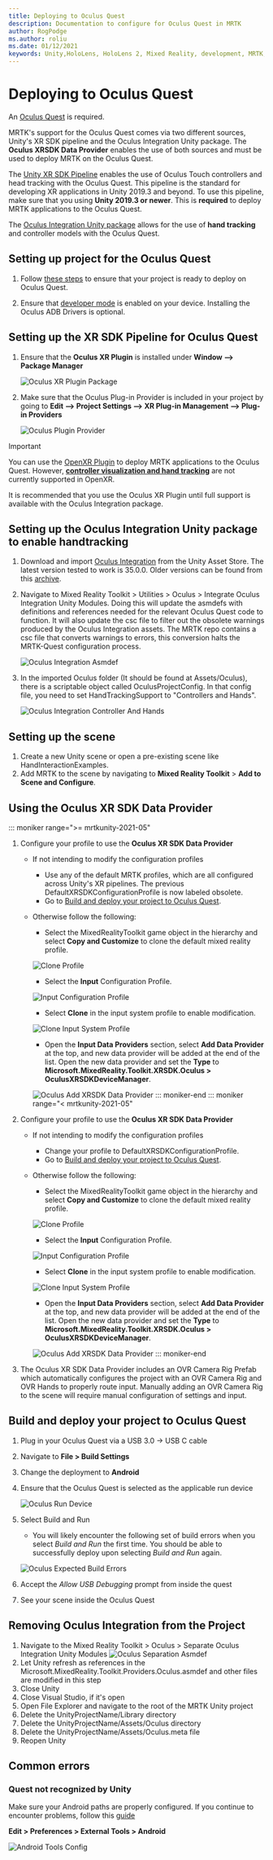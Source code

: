 ```yaml
---
title: Deploying to Oculus Quest
description: Documentation to configure for Oculus Quest in MRTK
author: RogPodge
ms.author: roliu
ms.date: 01/12/2021
keywords: Unity,HoloLens, HoloLens 2, Mixed Reality, development, MRTK, Oculus Quest
---
```


# Deploying to Oculus Quest

An [Oculus Quest](https://www.oculus.com/quest/) is required.

MRTK's support for the Oculus Quest comes via two different sources, Unity's XR SDK pipeline and the Oculus Integration Unity package. The **Oculus XRSDK Data Provider** enables the use of both sources and must be used to deploy MRTK on the Oculus Quest.

The [Unity XR SDK Pipeline](https://docs.unity3d.com/Manual/XR.html) enables the use of Oculus Touch controllers and head tracking with the Oculus Quest.
This pipeline is the standard for developing XR applications in Unity 2019.3 and beyond. To use this pipeline, make sure that you using **Unity 2019.3 or newer**. This is **required** to deploy MRTK applications to the Oculus Quest.

The [Oculus Integration Unity package](https://assetstore.unity.com/packages/tools/integration/oculus-integration-82022) allows for the use of **hand tracking** and controller models with the Oculus Quest. 

## Setting up project for the Oculus Quest

1. Follow [these steps](https://developer.oculus.com/documentation/unity/book-unity-gsg/) to ensure that your project is ready to deploy on Oculus Quest.

1. Ensure that [developer mode](https://developer.oculus.com/documentation/native/android/mobile-device-setup/) is enabled on your device. Installing the Oculus ADB Drivers is optional.

## Setting up the XR SDK Pipeline for Oculus Quest

1. Ensure that the **Oculus XR Plugin** is installed under **Window --> Package Manager**

    ![Oculus XR Plugin Package](../images/cross-platform/oculus-quest/OculusXRPluginPackage.png)

1. Make sure that the Oculus Plug-in Provider is included in your project by going to **Edit --> Project Settings --> XR Plug-in Management --> Plug-in Providers**

    ![Oculus Plugin Provider](../images/cross-platform/oculus-quest/OculusPluginProvider.png)

> [!IMPORTANT]
> You can use the [OpenXR Plugin](../configuration/getting-started-with-mrtk-and-xrsdk.md#openxr) to deploy MRTK applications to the Oculus Quest. 
> However, [**controller visualization and hand tracking**](https://developer.oculus.com/documentation/unity/unity-openxr/) are not currently supported in OpenXR.
> 
> It is recommended that you use the Oculus XR Plugin until full support is available with the Oculus Integration package.

## Setting up the Oculus Integration Unity package to enable handtracking

1. Download and import [Oculus Integration](https://assetstore.unity.com/packages/tools/integration/oculus-integration-82022) from the Unity Asset Store. The latest version tested to
work is 35.0.0. Older versions can be found from this [archive](https://developer.oculus.com/downloads/package/unity-integration-archive/).

1. Navigate to Mixed Reality Toolkit > Utilities > Oculus > Integrate Oculus Integration Unity Modules. Doing this will update the asmdefs with definitions and references needed for the
relevant Oculus Quest code to function. It will also update the csc file to filter out the obsolete warnings produced by the Oculus Integration assets. The MRTK repo contains a csc file that converts warnings to errors, this conversion halts the MRTK-Quest configuration process.

    ![Oculus Integration Asmdef](../images/cross-platform/oculus-quest/OculusIntegrationAsmdef.png)

1. In the imported Oculus folder (It should be found at Assets/Oculus), there is a scriptable object called OculusProjectConfig. In that config file, you need to set HandTrackingSupport
to "Controllers and Hands".

    ![Oculus Integration Controller And Hands](../images/cross-platform/oculus-quest/OculusIntegrationControllerAndHands.png)

## Setting up the scene

1. Create a new Unity scene or open a pre-existing scene like HandInteractionExamples.
1. Add MRTK to the scene by navigating to **Mixed Reality Toolkit** > **Add to Scene and Configure**.

## Using the Oculus XR SDK Data Provider

::: moniker range=">= mrtkunity-2021-05"

1. Configure your profile to use the **Oculus XR SDK Data Provider**
    - If not intending to modify the configuration profiles
        - Use any of the default MRTK profiles, which are all configured across Unity's XR pipelines. The previous DefaultXRSDKConfigurationProfile is now labeled obsolete.
        - Go to [Build and deploy your project to Oculus Quest](oculus-quest-mrtk.md#build-and-deploy-your-project-to-oculus-quest).
    - Otherwise follow the following:
        - Select the MixedRealityToolkit game object in the hierarchy and select **Copy and Customize** to clone the default mixed reality profile.

        ![Clone Profile](../images/cross-platform/CloneProfile.png)

        - Select the **Input** Configuration Profile.

        ![Input Configuration Profile](../images/cross-platform/InputConfigurationProfile.png)

        - Select **Clone** in the input system profile to enable modification.

        ![Clone Input System Profile](../images/cross-platform/CloneInputSystemProfile.png)

        - Open the **Input Data Providers** section, select **Add Data Provider** at the top, and new data provider will be added at the end of the list.  Open the new data provider and set the **Type** to **Microsoft.MixedReality.Toolkit.XRSDK.Oculus > OculusXRSDKDeviceManager**.

        ![Oculus Add XRSDK Data Provider](../images/cross-platform/oculus-quest/OculusAddDataXRSDKProvider.png)
::: moniker-end
::: moniker range="< mrtkunity-2021-05"

1. Configure your profile to use the **Oculus XR SDK Data Provider**
    - If not intending to modify the configuration profiles
        - Change your profile to DefaultXRSDKConfigurationProfile.
        - Go to [Build and deploy your project to Oculus Quest](oculus-quest-mrtk.md#build-and-deploy-your-project-to-oculus-quest).
    - Otherwise follow the following:
        - Select the MixedRealityToolkit game object in the hierarchy and select **Copy and Customize** to clone the default mixed reality profile.

        ![Clone Profile](../images/cross-platform/CloneProfile.png)

        - Select the **Input** Configuration Profile.

        ![Input Configuration Profile](../images/cross-platform/InputConfigurationProfile.png)

        - Select **Clone** in the input system profile to enable modification.

        ![Clone Input System Profile](../images/cross-platform/CloneInputSystemProfile.png)

        - Open the **Input Data Providers** section, select **Add Data Provider** at the top, and new data provider will be added at the end of the list.  Open the new data provider and set the **Type** to **Microsoft.MixedReality.Toolkit.XRSDK.Oculus > OculusXRSDKDeviceManager**.

        ![Oculus Add XRSDK Data Provider](../images/cross-platform/oculus-quest/OculusAddDataXRSDKProvider.png)
::: moniker-end

1. The Oculus XR SDK Data Provider includes an OVR Camera Rig Prefab which automatically configures the project with an OVR Camera Rig and OVR Hands to properly route input. Manually adding an OVR Camera Rig to the scene will require manual configuration of settings and input.

## Build and deploy your project to Oculus Quest

1. Plug in your Oculus Quest via a USB 3.0 -> USB C cable
1. Navigate to **File > Build Settings**
1. Change the deployment to **Android**
1. Ensure that the Oculus Quest is selected as the applicable run device

    ![Oculus Run Device](../images/cross-platform/oculus-quest/OculusRunDevice.png)

1. Select Build and Run
    - You will likely encounter the following set of build errors when you select *Build and Run* the first time. You should be able to successfully deploy upon selecting *Build and Run* again.

    ![Oculus Expected Build Errors](../images/cross-platform/oculus-quest/OculusExpectedBuildErrors.png)

1. Accept the _Allow USB Debugging_ prompt from inside the quest
1. See your scene inside the Oculus Quest

## Removing Oculus Integration from the Project

1. Navigate to the Mixed Reality Toolkit > Oculus > Separate Oculus Integration Unity Modules
    ![Oculus Separation Asmdef](../images/cross-platform/oculus-quest/OculusSeparationAsmdef.png)
1. Let Unity refresh as references in the Microsoft.MixedReality.Toolkit.Providers.Oculus.asmdef and other files are modified in this step
1. Close Unity
1. Close Visual Studio, if it's open
1. Open File Explorer and navigate to the root of the MRTK Unity project
1. Delete the UnityProjectName/Library directory
1. Delete the UnityProjectName/Assets/Oculus directory
1. Delete the UnityProjectName/Assets/Oculus.meta file
1. Reopen Unity

## Common errors

### Quest not recognized by Unity

Make sure your Android paths are properly configured. If you continue to encounter problems, follow this [guide](https://developer.oculus.com/documentation/unity/book-unity-gsg/#install-android-tools)

**Edit > Preferences > External Tools > Android**

![Android Tools Config](../images/cross-platform/oculus-quest/AndroidToolsConfig.png)
